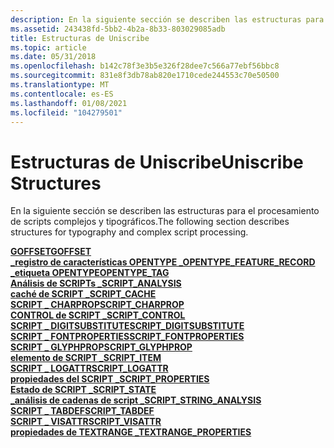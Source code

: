 ```yaml
---
description: En la siguiente sección se describen las estructuras para el procesamiento de scripts complejos y tipográficos.
ms.assetid: 243438fd-5bb2-4b2a-8b33-803029085adb
title: Estructuras de Uniscribe
ms.topic: article
ms.date: 05/31/2018
ms.openlocfilehash: b142c78f3e3b5e326f28dee7c566a77ebf56bbc8
ms.sourcegitcommit: 831e8f3db78ab820e1710cede244553c70e50500
ms.translationtype: MT
ms.contentlocale: es-ES
ms.lasthandoff: 01/08/2021
ms.locfileid: "104279501"
---
```

# <a name="uniscribe-structures"></a><span data-ttu-id="01cca-103">Estructuras de Uniscribe</span><span class="sxs-lookup"><span data-stu-id="01cca-103">Uniscribe Structures</span></span>

<span data-ttu-id="01cca-104">En la siguiente sección se describen las estructuras para el procesamiento de scripts complejos y tipográficos.</span><span class="sxs-lookup"><span data-stu-id="01cca-104">The following section describes structures for typography and complex script processing.</span></span>

<dl>

[<span data-ttu-id="01cca-105">**GOFFSET**</span><span class="sxs-lookup"><span data-stu-id="01cca-105">**GOFFSET**</span></span>](/windows/win32/api/usp10/ns-usp10-goffset)  
[<span data-ttu-id="01cca-106">**\_registro de características OPENTYPE \_**</span><span class="sxs-lookup"><span data-stu-id="01cca-106">**OPENTYPE\_FEATURE\_RECORD**</span></span>](/windows/desktop/api/Usp10/ns-usp10-opentype_feature_record)  
[<span data-ttu-id="01cca-107">**\_etiqueta OPENTYPE**</span><span class="sxs-lookup"><span data-stu-id="01cca-107">**OPENTYPE\_TAG**</span></span>](opentype-tag.md)  
[<span data-ttu-id="01cca-108">**Análisis de SCRIPTs \_**</span><span class="sxs-lookup"><span data-stu-id="01cca-108">**SCRIPT\_ANALYSIS**</span></span>](/windows/win32/api/usp10/ns-usp10-script_analysis)  
[<span data-ttu-id="01cca-109">**caché de SCRIPT \_**</span><span class="sxs-lookup"><span data-stu-id="01cca-109">**SCRIPT\_CACHE**</span></span>](script-cache.md)  
[<span data-ttu-id="01cca-110">**SCRIPT \_ CHARPROP**</span><span class="sxs-lookup"><span data-stu-id="01cca-110">**SCRIPT\_CHARPROP**</span></span>](/windows/desktop/api/Usp10/ns-usp10-script_charprop)  
[<span data-ttu-id="01cca-111">**CONTROL de SCRIPT \_**</span><span class="sxs-lookup"><span data-stu-id="01cca-111">**SCRIPT\_CONTROL**</span></span>](/windows/win32/api/usp10/ns-usp10-script_control)  
[<span data-ttu-id="01cca-112">**SCRIPT \_ DIGITSUBSTITUTE**</span><span class="sxs-lookup"><span data-stu-id="01cca-112">**SCRIPT\_DIGITSUBSTITUTE**</span></span>](/windows/win32/api/usp10/ns-usp10-script_digitsubstitute)  
[<span data-ttu-id="01cca-113">**SCRIPT \_ FONTPROPERTIES**</span><span class="sxs-lookup"><span data-stu-id="01cca-113">**SCRIPT\_FONTPROPERTIES**</span></span>](/windows/desktop/api/Usp10/ns-usp10-script_fontproperties)  
[<span data-ttu-id="01cca-114">**SCRIPT \_ GLYPHPROP**</span><span class="sxs-lookup"><span data-stu-id="01cca-114">**SCRIPT\_GLYPHPROP**</span></span>](/windows/desktop/api/Usp10/ns-usp10-script_glyphprop)  
[<span data-ttu-id="01cca-115">**elemento de SCRIPT \_**</span><span class="sxs-lookup"><span data-stu-id="01cca-115">**SCRIPT\_ITEM**</span></span>](/windows/win32/api/usp10/ns-usp10-script_item)  
[<span data-ttu-id="01cca-116">**SCRIPT \_ LOGATTR**</span><span class="sxs-lookup"><span data-stu-id="01cca-116">**SCRIPT\_LOGATTR**</span></span>](/windows/win32/api/usp10/ns-usp10-script_logattr)  
[<span data-ttu-id="01cca-117">**propiedades del SCRIPT \_**</span><span class="sxs-lookup"><span data-stu-id="01cca-117">**SCRIPT\_PROPERTIES**</span></span>](/windows/desktop/api/Usp10/ns-usp10-script_properties)  
[<span data-ttu-id="01cca-118">**Estado de SCRIPT \_**</span><span class="sxs-lookup"><span data-stu-id="01cca-118">**SCRIPT\_STATE**</span></span>](/windows/win32/api/usp10/ns-usp10-script_state)  
[<span data-ttu-id="01cca-119">**\_análisis de cadenas de script \_**</span><span class="sxs-lookup"><span data-stu-id="01cca-119">**SCRIPT\_STRING\_ANALYSIS**</span></span>](script-string-analysis.md)  
[<span data-ttu-id="01cca-120">**SCRIPT \_ TABDEF**</span><span class="sxs-lookup"><span data-stu-id="01cca-120">**SCRIPT\_TABDEF**</span></span>](/windows/win32/api/usp10/ns-usp10-script_tabdef)  
[<span data-ttu-id="01cca-121">**SCRIPT \_ VISATTR**</span><span class="sxs-lookup"><span data-stu-id="01cca-121">**SCRIPT\_VISATTR**</span></span>](/windows/win32/api/usp10/ns-usp10-script_visattr)  
[<span data-ttu-id="01cca-122">**propiedades de TEXTRANGE \_**</span><span class="sxs-lookup"><span data-stu-id="01cca-122">**TEXTRANGE\_PROPERTIES**</span></span>](/windows/desktop/api/Usp10/ns-usp10-textrange_properties)  
</dl>

 

 



